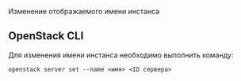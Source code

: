 Изменение отображаемого имени инстанса 

OpenStack CLI
-------------

Для изменения имени инстанса необходимо выполнить команду:

```
openstack server set --name <имя> <ID сервера>
```